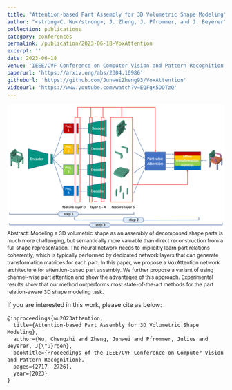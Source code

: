 ```yaml
---
title: "Attention-based Part Assembly for 3D Volumetric Shape Modeling"
author: "<strong>C. Wu</strong>, J. Zheng, J. Pfrommer, and J. Beyerer"
collection: publications
category: conferences
permalink: /publication/2023-06-18-VoxAttention
excerpt: ''
date: 2023-06-18
venue: 'IEEE/CVF Conference on Computer Vision and Pattern Recognition Workshop (CVPRW)'
paperurl: 'https://arxiv.org/abs/2304.10986'
githuburl: 'https://github.com/JunweiZheng93/VoxAttention'
videourl: 'https://www.youtube.com/watch?v=EQFgK5DQTzQ'
---
```


<img src="../images/teasers/teaser_VoxAttention.png" alt="teaser_APES" style="display: block; margin: auto;">

<span style="font-size: 0.85em;">
Abstract: Modeling a 3D volumetric shape as an assembly of decomposed shape parts is much more challenging, but semantically more valuable than direct reconstruction from a full shape representation. The neural network needs to implicitly learn part relations coherently, which is typically performed by dedicated network layers that can generate transformation matrices for each part. In this paper, we propose a VoxAttention network architecture for attention-based part assembly. We further propose a variant of using channel-wise part attention and show the advantages of this approach. Experimental results show that our method outperforms most state-of-the-art methods for the part relation-aware 3D shape modeling task.
</span>

If you are interested in this work, please cite as below:

```text
@inproceedings{wu2023attention,
  title={Attention-based Part Assembly for 3D Volumetric Shape Modeling},
  author={Wu, Chengzhi and Zheng, Junwei and Pfrommer, Julius and Beyerer, J{\"u}rgen},
  booktitle={Proceedings of the IEEE/CVF Conference on Computer Vision and Pattern Recognition},
  pages={2717--2726},
  year={2023}
}
```
